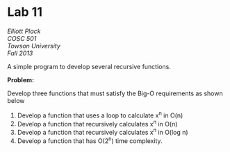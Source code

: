 Lab 11
=====

*Elliott Plack  
COSC 501  
Towson University  
Fall 2013*  


A simple program to develop several recursive functions.

**Problem:**

Develop three functions that must satisfy the Big-O requirements as shown below

1. Develop a function that uses a loop to calculate x<sup>n</sup> in O(n)
2. Develop a function that recursively calculates x<sup>n</sup> in O(n)
3. Develop a function that recursively calculates x<sup>n</sup> in O(log n)
4. Develop a function that has O(2<sup>n</sup>) time complexity.
